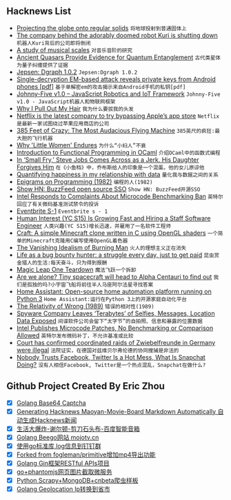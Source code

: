 ## Hacknews List


- [Projecting the globe onto regular solids](https://www.johndcook.com/blog/2018/08/22/globe-regular-solids/)  `将地球投射到普通固体上`
- [The company behind the adorably doomed robot Kuri is shutting down](https://www.theverge.com/circuitbreaker/2018/8/21/17765330/mayfield-robotics-kuri-robot-shutting-down)  `机器人Kuri背后的公司即将倒闭`
- [A study of musical scales](https://ianring.com/musictheory/scales/)  `对音乐音阶的研究`
- [Ancient Quasars Provide Evidence for Quantum Entanglement](https://www.livescience.com/63398-ancient-quasars-evidence-quantum-entanglement.html)  `古代类星体为量子纠缠提供了证据`
- [Jepsen: Dgraph 1.0.2](https://jepsen.io/analyses/dgraph-1-0-2)  `Jepsen:Dgraph 1.0.2`
- [Single-decryption EM-based attack reveals private keys from Android phones [pdf]](https://www.usenix.org/system/files/conference/usenixsecurity18/sec18-alam.pdf)  `基于单解密em的攻击揭示来自Android手机的私钥[pdf]`
- [Johnny-Five v1.0 – JavaScript Robotics and IoT Framework](http://johnny-five.io/news/v1_0/)  `Johnny-Five v1.0 - JavaScript机器人和物联网框架`
- [Why I Pull Out My Hair](https://mosaicscience.com/story/why-i-pull-out-my-hair-trich-ocd-bfrbs-therapy/)  `我为什么要拔我的头发`
- [Netflix is the latest company to try bypassing Apple’s app store](https://www.marketwatch.com/story/netflix-is-the-latest-company-to-try-bypassing-apples-app-store-2018-08-23)  `Netflix是最新一家试图绕过苹果应用商店的公司`
- [385 Feet of Crazy: The Most Audacious Flying Machine](https://www.wired.com/story/stratolaunch-airplane-burt-rutan-paul-allen/)  `385英尺的疯狂:最大胆的飞行机器`
- [Why &#39;Little Women&#39; Endures](https://newrepublic.com/article/150579/little-women-endures-louisa-may-alcott-anne-boyd-rioux)  `为什么“小妇人”不衰`
- [Introduction to Functional Programming in OCaml](https://www.fun-mooc.fr/courses/course-v1:parisdiderot&#43;56002&#43;session03/about)  `介绍OCaml中的函数式编程`
- [In ‘Small Fry,’ Steve Jobs Comes Across as a Jerk. His Daughter Forgives Him](https://www.nytimes.com/2018/08/23/books/steve-jobs-lisa-brennan-jobs-small-fry.html)  `在《小鱼档》中，乔布斯给人的印象是一个混蛋。他的女儿原谅他`
- [Quantifying happiness in my relationship with data](https://www.trackinghappiness.com/happy-in-love-happiness-through-love-part-1/)  `量化我与数据之间的关系`
- [Epigrams on Programming (1982)](http://pu.inf.uni-tuebingen.de/users/klaeren/epigrams.html)  `编程的人(1982)`
- [Show HN: BuzzFeed open source SSO](https://tech.buzzfeed.com/unleashing-the-a6a1a5da39d6)  `Show HN: BuzzFeed开源SSO`
- [Intel Responds to Complaints About Microcode Benchmarking Ban](https://www.tomshardware.com/news/intel-cpu-microcode-benchmark-mitigation,37684.html)  `英特尔回应了有关微码基准测试禁令的投诉`
- [Eventbrite S-1](https://www.sec.gov/Archives/edgar/data/1475115/000119312518255960/d593770ds1.htm)  `Eventbrite s - 1`
- [Human  Interest (YC S15) Is Growing Fast and Hiring a Staff Software Engineer](https://humaninterest.com/careers)  `人类兴趣(YC S15)增长迅速，并雇用了一名软件工程师`
- [Craft: A simple Minecraft clone written in C using OpenGL shaders](https://github.com/fogleman/Craft)  `一个简单的Minecraft克隆用C编写使用OpenGL着色器`
- [The Vanishing Idealism of Burning Man](https://newrepublic.com/article/150497/vanishing-idealism-burning-man)  `火人的理想主义正在消失`
- [Life as a bug bounty hunter: a struggle every day, just to get paid](https://www.technologyreview.com/s/611896/life-as-a-bug-bounty-hunter/)  `昆虫赏金猎人的生活:每天奋斗，只为得到报酬`
- [Magic Leap One Teardown](https://www.ifixit.com/Teardown/Magic&#43;Leap&#43;One&#43;Teardown/112245)  `魔法飞跃一个拆卸`
- [Are we alone? Tiny spacecraft will head to Alpha Centauri to find out](https://www.cnet.com/news/sending-tiny-spacecraft-to-alpha-centauri)  `我们是孤独的吗?小宇宙飞船将前往半人马座阿尔法星寻找答案`
- [Home Assistant: Open-source home automation platform running on Python 3](https://www.home-assistant.io/)  `Home Assistant:运行在Python 3上的开源家庭自动化平台`
- [The Relativity of Wrong (1989)](https://chem.tufts.edu/answersinscience/relativityofwrong.htm)  `错误的相对性(1989)`
- [Spyware Company Leaves ‘Terabytes’ of Selfies, Messages, Location Data Exposed](https://motherboard.vice.com/en_us/article/9kmj4v/spyware-company-spyfone-terabytes-data-exposed-online-leak)  `间谍软件公司会留下“太字节”的自拍照、信息和暴露的位置数据`
- [Intel Publishes Microcode Patches, No Benchmarking or Comparison Allowed](https://perens.com/2018/08/22/new-intel-microcode-license-restriction-is-not-acceptable/)  `英特尔发布微码补丁，不允许基准或比较`
- [Court has confirmed coordinated raids of Zwiebelfreunde in Germany were illegal](https://blog.torservers.net/20180704/coordinated-raids-of-zwiebelfreunde-at-various-locations-in-germany.html#update)  `法院证实，在德国对兹维贝尔弗伦德的协同搜捕是非法的`
- [Nobody Trusts Facebook, Twitter Is a Hot Mess, What Is Snapchat Doing?](https://www.bloomberg.com/news/features/2018-08-22/nobody-trusts-facebook-twitter-is-a-hot-mess-what-is-snap-s-evan-spiegel-doing)  `没有人相信Facebook, Twitter是一个热点混乱，Snapchat在做什么?`

## Github Project Created By Eric Zhou

- [x] [Golang Base64 Captcha](https://github.com/mojocn/base64Captcha)
- [x] [Generating Hacknews Maoyan-Movie-Board Markdown Automatically 自动生成Hacknews新闻](https://github.com/dejavuzhou/md-genie)
- [x] [生活大爆炸-谢尔顿-剪刀石头布-百度智能音箱](https://github.com/mojocn/dueros-bang-game)
- [x] [Golang Beego网站 mojotv.cn](https://github.com/mojocn/www.mojotv.cn)
- [x] [使用go标准库,log信息到钉钉群](https://github.com/mojocn/dooger)
- [x] [Forked from fogleman/primitive增加mp4导出功能](https://github.com/mojocn/primitive)
- [x] [Golang Gin框架RESTful APIs项目](https://github.com/JJJJJJJerk/ezier-golang-web-api-framework)
- [x] [go+phantomjs网页图片截取微服务](https://github.com/mojocn/screen_shot)
- [x] [Python Scrapy+MongoDB+cnbeta爬虫样板](https://github.com/mojocn/scrapy_mongodb_boilerplate_cnbeta)
- [x] [Golang Geolocation Ip转换到省市](https://github.com/mojocn/ip2location)